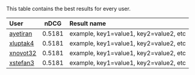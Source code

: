 This table contains the best results for every user.

| User | nDCG | Result name |
|:-----|------|:------------|
| [ayetiran](https://gitlab.fi.muni.cz/ayetiran/) | 0.5181 | example, key1=value1, key2=value2, etc |
| [xluptak4](https://gitlab.fi.muni.cz/xluptak4/) | 0.5181 | example, key1=value1, key2=value2, etc |
| [xnovot32](https://gitlab.fi.muni.cz/xnovot32/) | 0.5181 | example, key1=value1, key2=value2, etc |
| [xstefan3](https://gitlab.fi.muni.cz/xstefan3/) | 0.5181 | example, key1=value1, key2=value2, etc |
